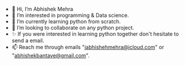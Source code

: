 - 👋 Hi, I’m Abhishek Mehra
- 👀 I’m interested in programming & Data science.
- 🌱 I’m currently learning python from scratch.
- 💞️ I’m looking to collaborate on any python project.
- ✨ If you were interested in learning python together don't hesitate to send a email. 
- 📫 Reach me through emails "iabhishehmehra@icloud.com" or "abhishekbantaye@gmail.com".


<!---
iabhishekmehra/iabhishekmehra is a ✨ special ✨ repository because its `README.md` (this file) appears on your GitHub profile.
You can click the Preview link to take a look at your changes.
--->
